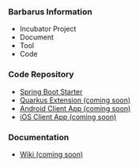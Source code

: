 ### Barbarus Information
* <i class="fas fa-cubes" style="color:#233e81;"></i> Incubator Project
* <i class="fas fa-book" style="color:#233e81;"></i> Document
* <i class="fas fa-tools" style="color:#233e81;"></i> Tool
* <i class="fas fa-code" style="color:#233e81;"></i> Code

### Code Repository
* [Spring Boot Starter](https://github.com/nebrass/owasp-barbarus-spring-boot-starter)
* [Quarkus Extension (coming soon)](#)
* [Android Client App (coming soon)](#)
* [iOS Client App (coming soon)](#)

### Documentation
* [Wiki (coming soon)](#)